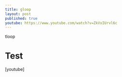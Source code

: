 ```yaml
---
title: gloop
layout: post
published: true
youtube: https://www.youtube.com/watch?v=ZkVxIUrvl6c
---
```

tloop
# Test

[youtube]

